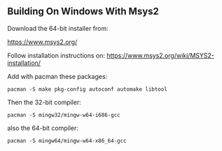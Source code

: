 ## Building On Windows With Msys2

Download the 64-bit installer from:

https://www.msys2.org/

Follow installation instructions on: https://www.msys2.org/wiki/MSYS2-installation/

Add with pacman these packages:

`pacman -S make pkg-config autoconf automake libtool`

Then the 32-bit compiler:

`pacman -S mingw32/mingw-w64-i686-gcc`

also the 64-bit compiler:

`pacman -S mingw64/mingw-w64-x86_64-gcc`
